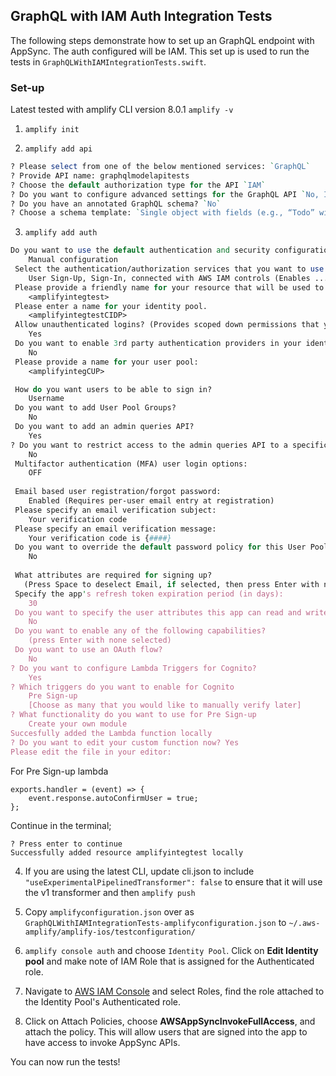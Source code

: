 ## GraphQL with IAM Auth Integration Tests

The following steps demonstrate how to set up an GraphQL endpoint with AppSync. The auth configured will be IAM. This set up is used to run the tests in `GraphQLWithIAMIntegrationTests.swift`.

### Set-up

Latest tested with amplify CLI version 8.0.1 `amplify -v`

1. `amplify init`

2. `amplify add api`

```perl
? Please select from one of the below mentioned services: `GraphQL`
? Provide API name: graphqlmodelapitests
? Choose the default authorization type for the API `IAM`
? Do you want to configure advanced settings for the GraphQL API `No, I am done.`
? Do you have an annotated GraphQL schema? `No`
? Choose a schema template: `Single object with fields (e.g., “Todo” with ID, name, description)`
```

3. `amplify add auth`
```perl
Do you want to use the default authentication and security configuration? 
    Manual configuration
 Select the authentication/authorization services that you want to use: 
    User Sign-Up, Sign-In, connected with AWS IAM controls (Enables ...)
 Please provide a friendly name for your resource that will be used to label this category in the project: 
    <amplifyintegtest>
 Please enter a name for your identity pool. 
    <amplifyintegtestCIDP>
 Allow unauthenticated logins? (Provides scoped down permissions that you can control via AWS IAM) 
    Yes
 Do you want to enable 3rd party authentication providers in your identity pool? 
    No
 Please provide a name for your user pool: 
    <amplifyintegCUP>

 How do you want users to be able to sign in? 
    Username
 Do you want to add User Pool Groups? 
    No
 Do you want to add an admin queries API? 
    Yes
? Do you want to restrict access to the admin queries API to a specific Group 
    No
 Multifactor authentication (MFA) user login options: 
    OFF
 
 Email based user registration/forgot password: 
    Enabled (Requires per-user email entry at registration)
 Please specify an email verification subject: 
    Your verification code
 Please specify an email verification message: 
    Your verification code is {####}
 Do you want to override the default password policy for this User Pool? 
    No
 
 What attributes are required for signing up? 
   (Press Space to deselect Email, if selected, then press Enter with none selected)
 Specify the app's refresh token expiration period (in days): 
    30
 Do you want to specify the user attributes this app can read and write? 
    No
 Do you want to enable any of the following capabilities?
    (press Enter with none selected)
 Do you want to use an OAuth flow? 
    No
? Do you want to configure Lambda Triggers for Cognito? 
    Yes
? Which triggers do you want to enable for Cognito
    Pre Sign-up
    [Choose as many that you would like to manually verify later]
? What functionality do you want to use for Pre Sign-up 
    Create your own module
Succesfully added the Lambda function locally
? Do you want to edit your custom function now? Yes
Please edit the file in your editor: 
```

For Pre Sign-up lambda

```
exports.handler = (event) => {
    event.response.autoConfirmUser = true;
};
```

Continue in the terminal;

```
? Press enter to continue
Successfully added resource amplifyintegtest locally
```

4. If you are using the latest CLI, update cli.json to include `"useExperimentalPipelinedTransformer": false` to ensure that it will use the v1 transformer and then `amplify push`

5. Copy `amplifyconfiguration.json` over as `GraphQLWithIAMIntegrationTests-amplifyconfiguration.json` to `~/.aws-amplify/amplify-ios/testconfiguration/`

6. `amplify console auth` and choose `Identity Pool`. Click on **Edit Identity pool** and make note of IAM Role that is assigned for the Authenticated role.

7. Navigate to [AWS IAM Console](https://console.aws.amazon.com/iam/home) and select Roles, find the role attached to the Identity Pool's Authenticated role.

8. Click on Attach Policies, choose **AWSAppSyncInvokeFullAccess**, and attach the policy. This will allow users that are signed into the app to have access to invoke AppSync APIs.

You can now run the tests!
